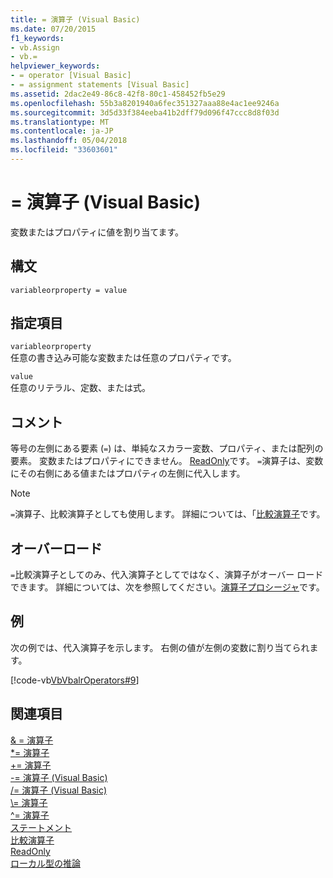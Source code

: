 ```yaml
---
title: = 演算子 (Visual Basic)
ms.date: 07/20/2015
f1_keywords:
- vb.Assign
- vb.=
helpviewer_keywords:
- = operator [Visual Basic]
- = assignment statements [Visual Basic]
ms.assetid: 2dac2e49-86c8-42f8-80c1-458452fb5e29
ms.openlocfilehash: 55b3a8201940a6fec351327aaa88e4ac1ee9246a
ms.sourcegitcommit: 3d5d33f384eeba41b2dff79d096f47ccc8d8f03d
ms.translationtype: MT
ms.contentlocale: ja-JP
ms.lasthandoff: 05/04/2018
ms.locfileid: "33603601"
---
```

# <a name="-operator-visual-basic"></a>= 演算子 (Visual Basic)
変数またはプロパティに値を割り当てます。  
  
## <a name="syntax"></a>構文  
  
```  
variableorproperty = value  
```  
  
## <a name="parts"></a>指定項目  
 `variableorproperty`  
 任意の書き込み可能な変数または任意のプロパティです。  
  
 `value`  
 任意のリテラル、定数、または式。  
  
## <a name="remarks"></a>コメント  
 等号の左側にある要素 (`=`) は、単純なスカラー変数、プロパティ、または配列の要素。 変数またはプロパティにできません。 [ReadOnly](../../../visual-basic/language-reference/modifiers/readonly.md)です。 `=`演算子は、変数にその右側にある値またはプロパティの左側に代入します。  
  
> [!NOTE]
>  `=`演算子、比較演算子としても使用します。 詳細については、「[比較演算子](../../../visual-basic/language-reference/operators/comparison-operators.md)です。  
  
## <a name="overloading"></a>オーバーロード  
 `=`比較演算子としてのみ、代入演算子としてではなく、演算子がオーバー ロードできます。 詳細については、次を参照してください。[演算子プロシージャ](../../../visual-basic/programming-guide/language-features/procedures/operator-procedures.md)です。  
  
## <a name="example"></a>例  
 次の例では、代入演算子を示します。 右側の値が左側の変数に割り当てられます。  
  
 [!code-vb[VbVbalrOperators#9](../../../visual-basic/language-reference/operators/codesnippet/VisualBasic/assignment-operator_1.vb)]  
  
## <a name="see-also"></a>関連項目  
 [& = 演算子](../../../visual-basic/language-reference/operators/and-assignment-operator.md)  
 [*= 演算子](../../../visual-basic/language-reference/operators/multiplication-assignment-operator.md)  
 [+= 演算子](../../../visual-basic/language-reference/operators/addition-assignment-operator.md)  
 [-= 演算子 (Visual Basic)](../../../visual-basic/language-reference/operators/subtraction-assignment-operator.md)  
 [/= 演算子 (Visual Basic)](../../../visual-basic/language-reference/operators/floating-point-division-assignment-operator.md)  
 [\\= 演算子](../../../visual-basic/language-reference/operators/integer-division-assignment-operator.md)  
 [^= 演算子](../../../visual-basic/language-reference/operators/exponentiation-assignment-operator.md)  
 [ステートメント](../../../visual-basic/programming-guide/language-features/statements.md)  
 [比較演算子](../../../visual-basic/language-reference/operators/comparison-operators.md)  
 [ReadOnly](../../../visual-basic/language-reference/modifiers/readonly.md)  
 [ローカル型の推論](../../../visual-basic/programming-guide/language-features/variables/local-type-inference.md)
